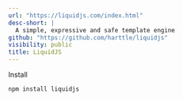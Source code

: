 ```yaml
---
url: "https://liquidjs.com/index.html"
desc-short: |
  A simple, expressive and safe template engine
github: "https://github.com/harttle/liquidjs"
visibility: public
title: LiquidJS
---
```


Install

```bash
npm install liquidjs
```
